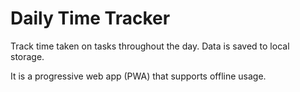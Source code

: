 # Daily Time Tracker

Track time taken on tasks throughout the day. Data is saved to local storage.

It is a progressive web app (PWA) that supports offline usage.
